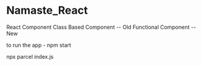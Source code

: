 # Namaste_React


React Component
Class Based Component -- Old
Functional Component -- New


to run the app - npm start



npx parcel index.js